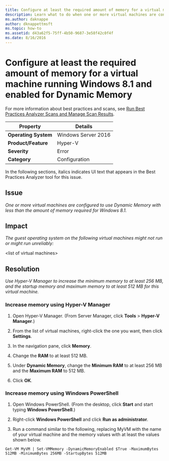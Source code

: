 ```yaml
---
title: Configure at least the required amount of memory for a virtual machine running Windows 8.1 and enabled for Dynamic Memory
description: Learn what to do when one or more virtual machines are configured to use Dynamic Memory with less than the amount of memory required for Windows 8.1.
ms.author: daknappe
author: dknappettmsft
ms.topic: how-to
ms.assetid: d43a62f5-75ff-4b50-9687-3e58f42c0f4f
ms.date: 8/16/2016
---
```

# Configure at least the required amount of memory for a virtual machine running Windows 8.1 and enabled for Dynamic Memory

For more information about best practices and scans, see [Run Best Practices Analyzer Scans and Manage Scan Results](/previous-versions/windows/it-pro/windows-server-2012-R2-and-2012/hh831400(v=ws.11)).

|Property|Details|
|-|-|
|**Operating System**|Windows Server 2016|
|**Product/Feature**|Hyper-V|
|**Severity**|Error|
|**Category**|Configuration|

In the following sections, italics indicates UI text that appears in the Best Practices Analyzer tool for this issue.

## Issue
*One or more virtual machines are configured to use Dynamic Memory with less than the amount of memory required for Windows 8.1.*

## Impact
*The guest operating system on the following virtual machines might not run or might run unreliably:*

\<list of virtual machines>

## Resolution
*Use Hyper-V Manager to increase the minimum memory to at least 256 MB, and the startup memory and maximum memory to at least 512 MB for this virtual machine.*

### Increase memory using Hyper-V Manager

1.  Open Hyper-V Manager. (From Server Manager, click **Tools** > **Hyper-V Manager**.)

2.  From the list of virtual machines, right-click the one you want, then click **Settings**.

3.  In the navigation pane, click **Memory**.

4.  Change the **RAM** to at least 512 MB.

5.  Under **Dynamic Memory**,  change the **Minimum RAM** to at least 256 MB and the **Maximum RAM** to 512 MB.

6.  Click **OK**.

### Increase memory using Windows PowerShell

1.  Open Windows PowerShell. (From the desktop, click **Start** and start typing **Windows PowerShell**.)

2.  Right-click **Windows PowerShell** and click **Run as administrator**.

3.  Run a command similar to the following, replacing MyVM with the name  of your virtual machine and the memory values with at least the values shown below.

```
Get-VM MyVM | Set-VMMemory -DynamicMemoryEnabled $True -MaximumBytes 512MB -MinimumBytes 256MB -StartupBytes 512MB
```


